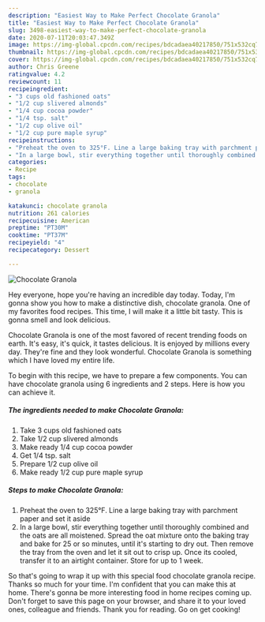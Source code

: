 ```yaml
---
description: "Easiest Way to Make Perfect Chocolate Granola"
title: "Easiest Way to Make Perfect Chocolate Granola"
slug: 3498-easiest-way-to-make-perfect-chocolate-granola
date: 2020-07-11T20:03:47.349Z
image: https://img-global.cpcdn.com/recipes/bdcadaea40217850/751x532cq70/chocolate-granola-recipe-main-photo.jpg
thumbnail: https://img-global.cpcdn.com/recipes/bdcadaea40217850/751x532cq70/chocolate-granola-recipe-main-photo.jpg
cover: https://img-global.cpcdn.com/recipes/bdcadaea40217850/751x532cq70/chocolate-granola-recipe-main-photo.jpg
author: Chris Greene
ratingvalue: 4.2
reviewcount: 11
recipeingredient:
- "3 cups old fashioned oats"
- "1/2 cup slivered almonds"
- "1/4 cup cocoa powder"
- "1/4 tsp. salt"
- "1/2 cup olive oil"
- "1/2 cup pure maple syrup"
recipeinstructions:
- "Preheat the oven to 325°F. Line a large baking tray with parchment paper and set it aside"
- "In a large bowl, stir everything together until thoroughly combined and the oats are all moistened. Spread the oat mixture onto the baking tray and bake for 25 or so minutes, until it&#39;s starting to dry out. Then remove the tray from the oven and let it sit out to crisp up. Once its cooled, transfer it to an airtight container. Store for up to 1 week."
categories:
- Recipe
tags:
- chocolate
- granola

katakunci: chocolate granola 
nutrition: 261 calories
recipecuisine: American
preptime: "PT30M"
cooktime: "PT37M"
recipeyield: "4"
recipecategory: Dessert

---
```



![Chocolate Granola](https://img-global.cpcdn.com/recipes/bdcadaea40217850/751x532cq70/chocolate-granola-recipe-main-photo.jpg)

Hey everyone, hope you're having an incredible day today. Today, I'm gonna show you how to make a distinctive dish, chocolate granola. One of my favorites food recipes. This time, I will make it a little bit tasty. This is gonna smell and look delicious.

Chocolate Granola is one of the most favored of recent trending foods on earth. It's easy, it's quick, it tastes delicious. It is enjoyed by millions every day. They're fine and they look wonderful. Chocolate Granola is something which I have loved my entire life.




To begin with this recipe, we have to prepare a few components. You can have chocolate granola using 6 ingredients and 2 steps. Here is how you can achieve it.

<!--inarticleads1-->

##### The ingredients needed to make Chocolate Granola:

1. Take 3 cups old fashioned oats
1. Take 1/2 cup slivered almonds
1. Make ready 1/4 cup cocoa powder
1. Get 1/4 tsp. salt
1. Prepare 1/2 cup olive oil
1. Make ready 1/2 cup pure maple syrup




<!--inarticleads2-->

##### Steps to make Chocolate Granola:

1. Preheat the oven to 325°F. Line a large baking tray with parchment paper and set it aside
1. In a large bowl, stir everything together until thoroughly combined and the oats are all moistened. Spread the oat mixture onto the baking tray and bake for 25 or so minutes, until it&#39;s starting to dry out. Then remove the tray from the oven and let it sit out to crisp up. Once its cooled, transfer it to an airtight container. Store for up to 1 week.




So that's going to wrap it up with this special food chocolate granola recipe. Thanks so much for your time. I'm confident that you can make this at home. There's gonna be more interesting food in home recipes coming up. Don't forget to save this page on your browser, and share it to your loved ones, colleague and friends. Thank you for reading. Go on get cooking!

